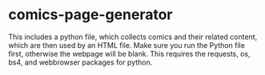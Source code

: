 # comics-page-generator
This includes a python file, which collects comics and their related content, which are then used by an HTML file.
Make sure you run the Python file first, otherwise the webpage will be blank.
This requires the requests, os, bs4, and webbrowser packages for python.
